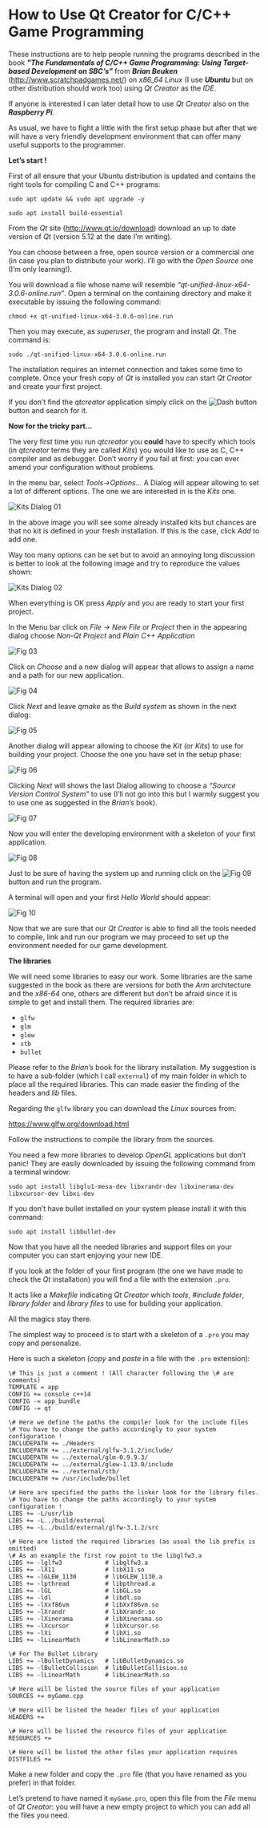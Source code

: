 # How to Use Qt Creator for C/C++ Game Programming

These instructions are to help people running the programs described in the book 
***"The Fundamentals of C/C++ Game Programming: Using Target-based Development on SBC’s"*** from ***Brian Beuken*** 
(http://www.scratchpadgames.net/) on *x86_64 Linux* (I use ***Ubuntu*** but on other distribution should work too)
using *Qt Creator* as the *IDE*. 

If anyone is interested I can later detail how to use *Qt Creator* also on the ***Raspberry Pi***.

As usual, we have to fight a little with the first setup phase but after that we will have a very
friendly development environment that can offer many useful supports to the programmer.

**Let’s start !**

First of all ensure that your Ubuntu distribution is updated and contains the right tools for compiling C and C++ programs:

`sudo apt update && sudo apt upgrade -y`

`sudo apt install build-essential`


From the *Qt* site (http://www.qt.io/download) download an up to date version of *Qt* (version 5.12 at the date I’m writing).

You can choose between a free, open source version or a commercial one (in case you plan to distribute your work). I’ll go with the *Open Source* one (I’m only learning!).

You will download a file whose name will resemble *“qt-unified-linux-x64-3.0.6-online.run”*. Open a terminal on the containing directory and make it executable by issuing the following command:

`chmod +x qt-unified-linux-x64-3.0.6-online.run`

Then you may execute, as *superuser*, the program and install *Qt*. The command is:

`sudo ./qt-unified-linux-x64-3.0.6-online.run`

The installation requires an internet connection and takes some time to complete. Once your fresh copy of *Qt* is installed you can start *Qt Creator* and create your first project.

If you don’t find the *qtcreator* application simply click on the ![Dash button](images/DashButton.jpg) button and search for it. 

**Now for the tricky part…**

The very first time you run *qtcreator* you **could** have to specify which tools (in *qtcreator* terms they are called *Kits*) you would like to use as C, C++ compiler and as debugger. Don’t worry if you fail at first: you can ever amend your configuration without problems.


In the menu bar, select *Tools→Options...* A Dialog will appear allowing to set a lot of different options. The one we are interested in is the *Kits* one.

 ![Kits Dialog 01](images/Fig_001.jpg)

In the above image you will see some already installed kits but chances are that no kit is defined in your fresh installation. If this is the case, click *Add* to add one.

Way too many options can be set but to avoid an annoying long discussion is better to look at the following image and try to reproduce the values shown:

![Kits Dialog 02](images/Fig_002.jpg)

When everything is OK press *Apply* and you are ready to start your first project.

In the Menu bar click on *File → New File or Project* then in the appearing dialog choose *Non-Qt Project* and *Plain C++ Application*

![Fig 03](images/Fig_003.jpg)

Click on *Choose* and a new dialog will appear that allows to assign a name and a path for our new application.

![Fig 04](images/Fig_004.jpg)

Click *Next* and leave *qmake* as the *Build system* as shown in the next dialog:

![Fig 05](images/Fig_005.jpg)

Another dialog will appear allowing to choose the *Kit* (or *Kits*) to use for building your project. Choose the one you have set in the setup phase:

![Fig 06](images/Fig_006.jpg)

Clicking *Next* will shows the last Dialog allowing to choose a *“Source Version Control System”* to use (I’ll not go into this but I warmly suggest you to use one as suggested in the *Brian’s* book).

![Fig 07](images/Fig_007.jpg)

Now you will enter the developing environment with a skeleton of your first application.

![Fig 08](images/Fig_008.jpg)

Just to be sure of having the system up and running click on the ![Fig 09](images/Fig_009.jpg)
 button and run the program.

A terminal will open and your first *Hello World* should appear:

![Fig 10](images/Fig_010.jpg)

Now that we are sure that our *Qt Creator* is able to find all the tools needed to compile, link and run our program we may proceed to set up the environment needed for our game development.

**The libraries**

We will need some libraries to easy our work. Some libraries are the same suggested in the book as there are versions for both the *Arm* architecture and the *x86-64* one, others are different but don’t be afraid since it is simple to get and install them. The required libraries are:

- `glfw`
- `glm`
- `glew`
- `stb` 
- `bullet`

Please refer to the *Brian’s* book for the library installation. My suggestion is to have a sub‑folder (which I call `external`) of my main folder in which to place all the required libraries. This can made easier the finding of the headers and *lib* files.

Regarding the `glfw` library you can download the *Linux* sources from:

https://www.glfw.org/download.html

Follow the instructions to compile the library from the sources.

You need a few more libraries to develop *OpenGL* applications but don’t panic! They are easily downloaded by issuing the following command from a terminal window:

`sudo apt install libglu1-mesa-dev libxrandr-dev libxinerama-dev libxcursor-dev libxi-dev`

If you don’t have bullet installed on your system please install it with this command:

`sudo apt install libbullet-dev`

Now that you have all the needed libraries and support files on your computer you can start enjoying your new IDE.


If you look at the folder of your first program (the one we have made to check the *Qt* installation)
you will find a file with the extension `.pro`.

It acts like a *Makefile* indicating *Qt Creator* which *tools*, *\#include folder*, *library folder* and *library files*
to use for building your application.

All the magics stay there.

The simplest way to proceed is to start with a skeleton of a `.pro` you may copy and personalize.

Here is such a skeleton (*copy* and *paste* in a file with the `.pro` extension):


```
\# This is just a comment ! (All character following the \# are comments)
TEMPLATE = app
CONFIG += console c++14
CONFIG -= app_bundle
CONFIG -= qt

\# Here we define the paths the compiler look for the include files
\# You have to change the paths accordingly to your system configuration !
INCLUDEPATH += ./Headers
INCLUDEPATH += ../external/glfw-3.1.2/include/
INCLUDEPATH += ../external/glm-0.9.9.3/
INCLUDEPATH += ../external/glew-1.13.0/include
INCLUDEPATH += ../external/stb/
INCLUDEPATH += /usr/include/bullet

\# Here are specified the paths the linker look for the library files.
\# You have to change the paths accordingly to your system configuration !
LIBS += -L/usr/lib
LIBS += -L../build/external
LIBS += -L../build/external/glfw-3.1.2/src

\# Here are listed the required libraries (as usual the lib prefix is omitted)
\# As an example the first row point to the libglfw3.a
LIBS += -lglfw3            # libglfw3.a
LIBS += -lX11              # libX11.so
LIBS += -lGLEW_1130        # libGLEW_1130.a
LIBS += -lpthread          # libpthread.a
LIBS += -lGL               # libGL.so
LIBS += -ldl               # libdl.so
LIBS += -lXxf86vm          # libXxf86vm.so
LIBS += -lXrandr           # libXrandr.so
LIBS += -lXinerama         # libXinerama.so
LIBS += -lXcursor          # libXcursor.so
LIBS += -lXi               # libXi.so
LIBS += -lLinearMath       # libLinearMath.so

\# For The Bullet Library
LIBS += -lBulletDynamics   # libBulletDynamics.so
LIBS += -lBulletCollision  # libBulletCollision.so
LIBS += -lLinearMath       # libLinearMath.so

\# Here will be listed the source files of your application
SOURCES += myGame.cpp

\# Here will be listed the header files of your application
HEADERS += 

\# Here will be listed the resource files of your application
RESOURCES +=

\# Here will be listed the other files your application requires
DISTFILES +=
```

Make a new folder and copy the `.pro` file (that you have renamed as you prefer) in that folder.

Let’s pretend to have named it `myGame.pro`, open this file from the *File* menu of *Qt Creator*: you will have a new empty 
project to which you can add all the files you need.


